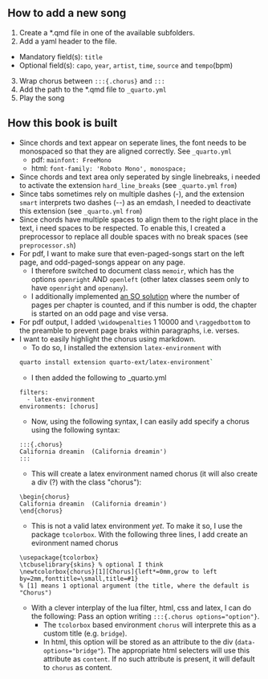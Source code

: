

## How to add a new song

1. Create a \*.qmd file in one of the available subfolders. 
2. Add a yaml header to the file.
  - Mandatory field(s): `title`
  - Optional field(s): `capo`, `year`, `artist`, `time`, `source` and `tempo`(bpm)
3. Wrap chorus between `:::{.chorus}` and `:::`
4. Add the path to the \*.qmd file to `_quarto.yml`
5. Play the song


## How this book is built

- Since chords and text appear on seperate lines, the font needs to be monospaced so that they are aligned correctly. See `_quarto.yml`
  - pdf: `mainfont: FreeMono` 
  - html: `font-family: 'Roboto Mono', monospace;`
- Since chords and text area only seperated by single linebreaks, i needed to activate the extension `hard_line_breaks` (see `_quarto.yml` `from`)
- Since tabs sometimes rely on multiple dashes (-), and the extension `smart` interprets two dashes (--) as an emdash, I needed to deactivate this extension (see `_quarto.yml` `from`)
- Since chords have multiple spaces to align them to the right place in the text, i need spaces to be respected. To enable this, I created a preprocessor to replace all double spaces with no break spaces (see `preprocessor.sh`)
- For pdf, I want to make sure that even-paged-songs start on the left page, and odd-paged-songs appear on any page. 
  - I therefore switched to document class `memoir`, which has the options `openright` AND `openleft` (other latex classes seem only to have `openright` and `openany`). 
  - I additionally implemented [an SO solution](https://tex.stackexchange.com/questions/66278/chapters-that-openleft-unless-the-chapter-is-only-one-page-long?rq=1) where the number of pages per chapter is counted, and if this number is odd, the chapter is started on an odd page and vise versa.
- For pdf output, I added `\widowpenalties` 1 10000 and `\raggedbottom` to the preamble to prevent page braks within paragraphs, i.e. verses.
- I want to easily highlight the chorus using markdown. 
  - To do so, I installed the extension `latex-environment` with
  ```sh
  quarto install extension quarto-ext/latex-environment`
  ```
  - I then added the following to _quarto.yml
  ```
  filters:
    - latex-environment
  environments: [chorus]
  ```
  - Now, using the following syntax, I can easily add specify a chorus using the following syntax:
  ```
  :::{.chorus}
  California dreamin  (California dreamin')
  :::
  ```
  - This will create a latex environment named chorus (it will also create a div (?) with the class "chorus"):
  ```
  \begin{chorus}
  California dreamin  (California dreamin')
  \end{chorus}
  ```
  - This is not a valid latex environment *yet*. To make it so, I use the package `tcolorbox`. With the following three lines, I add create an evironment named chorus
  ```
  \usepackage{tcolorbox}
  \tcbuselibrary{skins} % optional I think
  \newtcolorbox{chorus}[1][Chorus]{left*=0mm,grow to left by=2mm,fonttitle=\small,title=#1}
  % [1] means 1 optional argument (the title, where the default is "Chorus")
  ```
  - With a clever interplay of the lua filter, html, css and latex, I can do the following: Pass an option writing `:::{.chorus options="option"}`.
    - The `tcolorbox` based environment `chorus` will interprete this as a custom title (e.g. `bridge`). 
    - In html, this option will be stored as an attribute to the div (`data-options="bridge"`). The appropriate html selecters will use this attribute as `content`. If no such attribute is present, it will default to `chorus` as content.




